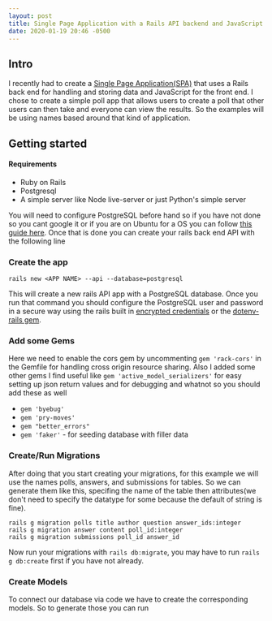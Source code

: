```yaml
---
layout: post
title: Single Page Application with a Rails API backend and JavaScript frontend
date: 2020-01-19 20:46 -0500
---
```


## Intro
  I recently had to create a [Single Page Application(SPA)](https://en.wikipedia.org/wiki/Single-page_application) that uses a Rails back end for handling and storing data and JavaScript for the front end.  I chose to create a simple poll app that allows users to create a poll that other users can then take and everyone can view the results.  So the examples will be using names based around that kind of application.

## Getting started

  #### Requirements
   - Ruby on Rails
   - Postgresql
   - A simple server like Node live-server or just Python's simple server


  You will need to configure PostgreSQL before hand so if you have not done so you cant google it or if you are on Ubuntu for a OS you can follow [this guide here](https://www.digitalocean.com/community/tutorials/how-to-install-and-use-postgresql-on-ubuntu-18-04).  Once that is done you can create your rails back end API with the following line


  ### Create the app
  ```
  rails new <APP NAME> --api --database=postgresql
  ```

  This will create a new rails API app with a PostgreSQL database.  Once you run that command you should configure the PostgreSQL user and password in a secure way using the rails built in [encrypted credentials](https://www.viget.com/articles/storing-secret-credentials-in-rails-5-2-and-up/) or the [dotenv-rails gem](https://rubygems.org/gems/dotenv-rails/versions/2.1.1).  

  ### Add some Gems

  Here we need to enable the cors gem by uncommenting `gem 'rack-cors'` in the Gemfile for handling cross origin resource sharing.  Also I added some other gems I find useful like `gem 'active_model_serializers'` for easy setting up json return values and for debugging and whatnot so you should add these as well
   - `gem 'byebug'`
   - `gem 'pry-moves'`
   - `gem "better_errors"`
   - `gem 'faker'` - for seeding database with filler data
   

  ### Create/Run Migrations
  After doing that you start creating your migrations, for this example we will use the names polls, answers, and submissions for tables.  So we can generate them like this, specifing the name of the table then attributes(we don't need to specify the datatype for some because the default of string is fine).
  ```
  rails g migration polls title author question answer_ids:integer
  rails g migration answer content poll_id:integer
  rails g migration submissions poll_id answer_id
  ```
  Now run your migrations with `rails db:migrate`, you may have to run `rails g db:create` first if you have not already.   

  ### Create Models

  To connect our database via code we have to create the corresponding models.  So to generate those you can run
